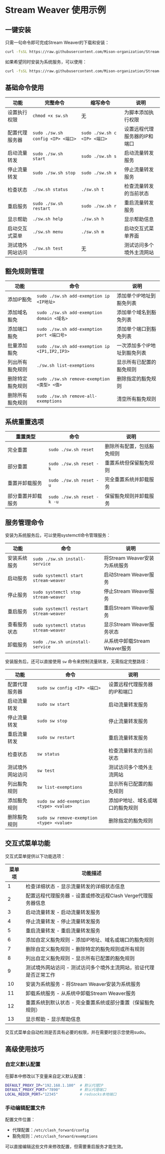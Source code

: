 # Stream Weaver 使用示例

## 一键安装

只需一句命令即可完成Stream Weaver的下载和安装：

```bash
curl -fsSL https://raw.githubusercontent.com/Mison-organization/Stream-Weaver/main/sw.sh | sudo bash
```

如果希望同时安装为系统服务，可以使用：

```bash
curl -fsSL https://raw.githubusercontent.com/Mison-organization/Stream-Weaver/main/sw.sh | sudo bash -s install-service
```

## 基础命令使用

| 功能 | 完整命令 | 缩写命令 | 说明 |
|------|----------|----------|------|
| 设置执行权限 | `chmod +x sw.sh` | 无 | 为脚本添加执行权限 |
| 配置代理服务器 | `sudo ./sw.sh config <IP> <端口>` | `sudo ./sw.sh c <IP> <端口>` | 设置远程代理服务器的IP和端口 |
| 启动流量转发 | `sudo ./sw.sh start` | `sudo ./sw.sh s` | 启动流量转发服务 |
| 停止流量转发 | `sudo ./sw.sh stop` | `sudo ./sw.sh x` | 停止流量转发服务 |
| 检查状态 | `./sw.sh status` | `./sw.sh t` | 检查流量转发的当前状态 |
| 重启服务 | `sudo ./sw.sh restart` | `sudo ./sw.sh r` | 重启流量转发服务 |
| 显示帮助 | `./sw.sh help` | `./sw.sh h` | 显示帮助信息 |
| 启动交互式菜单 | `./sw.sh menu` | `./sw.sh m` | 启动交互式菜单界面 |
| 测试境外网站访问 | `./sw.sh test` | 无 | 测试访问多个境外主流网站 |

## 豁免规则管理

| 功能 | 命令 | 说明 |
|------|------|------|
| 添加IP豁免 | `sudo ./sw.sh add-exemption ip <IP地址>` | 添加单个IP地址到豁免列表 |
| 添加域名豁免 | `sudo ./sw.sh add-exemption domain <域名>` | 添加单个域名到豁免列表 |
| 添加端口豁免 | `sudo ./sw.sh add-exemption port <端口号>` | 添加单个端口到豁免列表 |
| 批量添加豁免 | `sudo ./sw.sh add-exemption ip <IP1,IP2,IP3>` | 一次添加多个IP地址到豁免列表 |
| 列出所有豁免规则 | `./sw.sh list-exemptions` | 显示所有已配置的豁免规则 |
| 删除特定豁免规则 | `sudo ./sw.sh remove-exemption <类型> <值>` | 删除指定的豁免规则 |
| 删除所有豁免规则 | `sudo ./sw.sh remove-all-exemptions` | 清空所有豁免规则 |

## 系统重置选项

| 重置类型 | 命令 | 说明 |
|----------|------|------|
| 完全重置 | `sudo ./sw.sh reset` | 删除所有配置，包括豁免规则 |
| 部分重置 | `sudo ./sw.sh reset -k` | 重置系统但保留豁免规则 |
| 重置并卸载服务 | `sudo ./sw.sh reset -u` | 完全重置系统并卸载服务 |
| 部分重置并卸载服务 | `sudo ./sw.sh reset -k -u` | 保留豁免规则并卸载服务 |

## 服务管理命令

安装为系统服务后，可以使用systemctl命令管理服务：

| 功能 | 命令 | 说明 |
|------|------|------|
| 安装系统服务 | `sudo ./sw.sh install-service` | 将Stream Weaver安装为系统服务 |
| 启动服务 | `sudo systemctl start stream-weaver` | 启动Stream Weaver服务 |
| 停止服务 | `sudo systemctl stop stream-weaver` | 停止Stream Weaver服务 |
| 重启服务 | `sudo systemctl restart stream-weaver` | 重启Stream Weaver服务 |
| 查看服务状态 | `sudo systemctl status stream-weaver` | 显示Stream Weaver服务状态 |
| 卸载服务 | `sudo ./sw.sh uninstall-service` | 从系统中卸载Stream Weaver服务 |

安装服务后，还可以直接使用 `sw` 命令来控制流量转发，无需指定完整路径：

| 功能 | 命令 | 说明 |
|------|------|------|
| 配置代理服务器 | `sudo sw config <IP> <端口>` | 设置远程代理服务器的IP和端口 |
| 启动流量转发 | `sudo sw start` | 启动流量转发服务 |
| 停止流量转发 | `sudo sw stop` | 停止流量转发服务 |
| 重启流量转发 | `sudo sw restart` | 重启流量转发服务 |
| 检查状态 | `sw status` | 检查流量转发的当前状态 |
| 测试境外网站访问 | `sw test` | 测试访问多个境外主流网站 |
| 列出豁免规则 | `sw list-exemptions` | 显示所有已配置的豁免规则 |
| 添加豁免规则 | `sudo sw add-exemption <type> <value>` | 添加IP地址、域名或端口的豁免规则 |
| 删除豁免规则 | `sudo sw remove-exemption <type> <value>` | 删除指定的豁免规则 |

## 交互式菜单功能

交互式菜单提供以下功能选项：

| 菜单项 | 功能描述 |
|--------|----------|
| 1 | 检查详细状态 - 显示流量转发的详细状态信息 |
| 2 | 配置远程代理服务器 - 设置或修改远程Clash Verge代理服务器信息 |
| 3 | 启动流量转发 - 启动流量转发服务 |
| 4 | 停止流量转发 - 停止流量转发服务 |
| 5 | 重启流量转发 - 重启流量转发服务 |
| 6 | 添加自定义豁免规则 - 添加IP地址、域名或端口的豁免规则 |
| 7 | 删除自定义豁免规则 - 删除特定的豁免规则或所有规则 |
| 8 | 列出自定义豁免规则 - 显示所有已配置的豁免规则 |
| 9 | 测试境外网站访问 - 测试访问多个境外主流网站，验证代理是否正常工作 |
| 10 | 安装为系统服务 - 将Stream Weaver安装为系统服务 |
| 11 | 卸载系统服务 - 从系统中卸载Stream Weaver服务 |
| 12 | 重置系统到默认状态 - 完全重置系统或部分重置（保留豁免规则） |
| 13 | 显示帮助 - 显示帮助信息 |

交互式菜单会自动检测是否具有必要的权限，并在需要时提示您使用sudo。

## 高级使用技巧

### 自定义默认配置

在脚本中修改以下变量来自定义默认配置：

```bash
DEFAULT_PROXY_IP="192.168.1.100"  # 默认代理IP
DEFAULT_PROXY_PORT="7890"         # 默认代理端口
LOCAL_REDIR_PORT="12345"          # redsocks本地端口
```

### 手动编辑配置文件

配置文件位置：
- 代理配置：`/etc/clash_forward/config`
- 豁免规则：`/etc/clash_forward/exemptions`

可以直接编辑这些文件来修改配置，但需要重启服务才能生效。